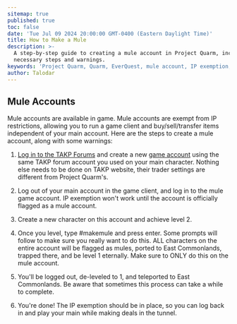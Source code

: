 ```yaml
---
sitemap: true
published: true
toc: false
date: 'Tue Jul 09 2024 20:00:00 GMT-0400 (Eastern Daylight Time)'
title: How to Make a Mule
description: >-
  A step-by-step guide to creating a mule account in Project Quarm, including
  necessary steps and warnings.
keywords: 'Project Quarm, Quarm, EverQuest, mule account, IP exemption, game client'
author: Talodar
---
```

## Mule Accounts

Mule accounts are available in game. Mule accounts are exempt from IP restrictions, allowing you to run a game client and buy/sell/transfer items independent of your main account.  Here are the steps to create a mule account, along with some warnings:

1.	[Log in to the TAKP Forums](https://www.takproject.net/forums/index.php?login/) and create a new [game account](https://www.takproject.net/forums/tools.php?tool=account) using the same TAKP forum account you used on your main character. Nothing else needs to be done on TAKP website, their trader settings are different from Project Quarm's.

2.	Log out of your main account in the game client, and log in to the mule game account.  IP exemption won't work until the account is officially flagged as a mule account.

3.	Create a new character on this account and achieve level 2.

4.	Once you level, type #makemule and press enter.  Some prompts will follow to make sure you really want to do this.  ALL characters on the entire account will be flagged as mules, ported to East Commonlands, trapped there, and be level 1 eternally.  Make sure to ONLY do this on the mule account.

5.	You'll be logged out, de-leveled to 1, and teleported to East Commonlands. Be aware that sometimes this process can take a while to complete.

6.	You're done!  The IP exemption should be in place, so you can log back in and play your main while making deals in the tunnel.

